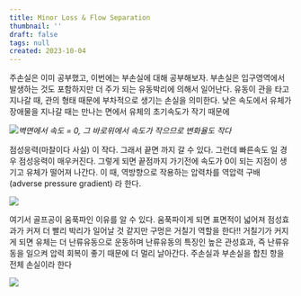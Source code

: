```yaml
---
title: Minor Loss & Flow Separation
thumbnail: ''
draft: false
tags: null
created: 2023-10-04
---
```


주손실은 이미 공부했고, 이번에는 부손실에 대해 공부해보자. 부손실은 입구영역에서 발생하는 것도 포함하지만 더 주가 되는 유동박리에 의해서 일어난다. 유동이 관을 타고 지나갈 때, 관의 형태 때문에 부차적으로 생기는 손실을 의미한다. 낮은 속도에서 유체가 장애물을 지나갈 때는 만나는 면에서 유체의 초기속도가 작기 때문에

![](Pasted%20image%2020231004122937.png)*벽면에서 속도 = 0, 그 바로위에서 속도가 작으므로 변화율도 작다*

점성응력(마찰이다 사실) 이 작다. 그래서 끝면 까지 갈 수 있다. 그런데 빠른속도 일 경우 점성응력이 매우커진다. 그렇게 되면 끝점까지 가기전에 속도가 0이 되는 지점이 생기고 유체가 떨어져 나간다. 이 때, 역방향으로 작용하는 압력차를 역압력 구배(adverse pressure gradient) 라 한다.

![](Pasted%20image%2020231004122950.png)

여기서 골프공이 움푹파인 이유를 알 수 있다. 움푹파이게 되면 표면적이 넓어져 점성효과가 커져 더 빨리 박리가 일어날 것 같지만 구멍은 거칠기 역할을 한다!! 거칠기가 커지게 되면 유체는 더 난류유동으로 운동하며 난류유동의 특징인 높은 관성효과, 즉 난류유동을 일으켜 압력 회복이 좋기 때문에 더 멀리 날아간다. 주손실과 부손실을 합친 항을 전체 손실이라 한다

![](Pasted%20image%2020231004122959.png)
